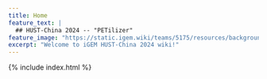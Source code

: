 ```yaml
---
title: Home
feature_text: |
  ## HUST-China 2024 -- "PETilizer"
feature_image: "https://static.igem.wiki/teams/5175/resources/background/bg-03.png"
excerpt: "Welcome to iGEM HUST-China 2024 wiki!"
---
```


<!-- Include lottie animation -->
<!-- <lottie-player id="lottie-animation" src="https://static.igem.wiki/teams/5175/static/lottie-seed.json" background="#B5DDC5" speed="1" direction="1" mode="bounce" loop autoplay></lottie-player> -->


{% include index.html %}


